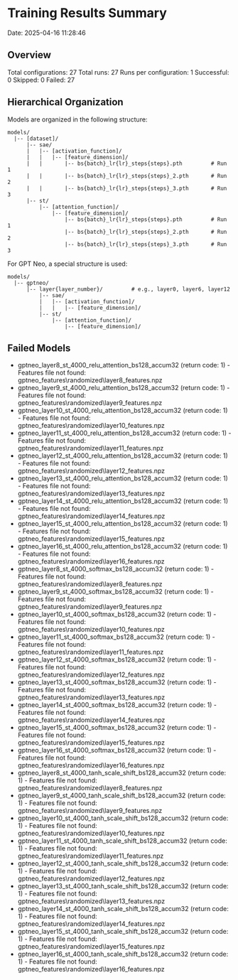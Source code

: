 # Training Results Summary

Date: 2025-04-16 11:28:46

## Overview

Total configurations: 27
Total runs: 27
Runs per configuration: 1
Successful: 0
Skipped: 0
Failed: 27

## Hierarchical Organization

Models are organized in the following structure:
```
models/
  |-- [dataset]/
      |-- sae/
      |   |-- [activation_function]/
      |   |   |-- [feature_dimension]/
      |   |       |-- bs{batch}_lr{lr}_steps{steps}.pth         # Run 1
      |   |       |-- bs{batch}_lr{lr}_steps{steps}_2.pth       # Run 2
      |   |       |-- bs{batch}_lr{lr}_steps{steps}_3.pth       # Run 3
      |-- st/
          |-- [attention_function]/
              |-- [feature_dimension]/
                  |-- bs{batch}_lr{lr}_steps{steps}.pth         # Run 1
                  |-- bs{batch}_lr{lr}_steps{steps}_2.pth       # Run 2
                  |-- bs{batch}_lr{lr}_steps{steps}_3.pth       # Run 3
```

For GPT Neo, a special structure is used:
```
models/
  |-- gptneo/
      |-- layer{layer_number}/         # e.g., layer0, layer6, layer12
          |-- sae/
          |   |-- [activation_function]/
          |   |   |-- [feature_dimension]/
          |-- st/
              |-- [attention_function]/
                  |-- [feature_dimension]/
```

## Failed Models

- gptneo_layer8_st_4000_relu_attention_bs128_accum32 (return code: 1) - Features file not found: gptneo_features\randomized\layer8_features.npz
- gptneo_layer9_st_4000_relu_attention_bs128_accum32 (return code: 1) - Features file not found: gptneo_features\randomized\layer9_features.npz
- gptneo_layer10_st_4000_relu_attention_bs128_accum32 (return code: 1) - Features file not found: gptneo_features\randomized\layer10_features.npz
- gptneo_layer11_st_4000_relu_attention_bs128_accum32 (return code: 1) - Features file not found: gptneo_features\randomized\layer11_features.npz
- gptneo_layer12_st_4000_relu_attention_bs128_accum32 (return code: 1) - Features file not found: gptneo_features\randomized\layer12_features.npz
- gptneo_layer13_st_4000_relu_attention_bs128_accum32 (return code: 1) - Features file not found: gptneo_features\randomized\layer13_features.npz
- gptneo_layer14_st_4000_relu_attention_bs128_accum32 (return code: 1) - Features file not found: gptneo_features\randomized\layer14_features.npz
- gptneo_layer15_st_4000_relu_attention_bs128_accum32 (return code: 1) - Features file not found: gptneo_features\randomized\layer15_features.npz
- gptneo_layer16_st_4000_relu_attention_bs128_accum32 (return code: 1) - Features file not found: gptneo_features\randomized\layer16_features.npz
- gptneo_layer8_st_4000_softmax_bs128_accum32 (return code: 1) - Features file not found: gptneo_features\randomized\layer8_features.npz
- gptneo_layer9_st_4000_softmax_bs128_accum32 (return code: 1) - Features file not found: gptneo_features\randomized\layer9_features.npz
- gptneo_layer10_st_4000_softmax_bs128_accum32 (return code: 1) - Features file not found: gptneo_features\randomized\layer10_features.npz
- gptneo_layer11_st_4000_softmax_bs128_accum32 (return code: 1) - Features file not found: gptneo_features\randomized\layer11_features.npz
- gptneo_layer12_st_4000_softmax_bs128_accum32 (return code: 1) - Features file not found: gptneo_features\randomized\layer12_features.npz
- gptneo_layer13_st_4000_softmax_bs128_accum32 (return code: 1) - Features file not found: gptneo_features\randomized\layer13_features.npz
- gptneo_layer14_st_4000_softmax_bs128_accum32 (return code: 1) - Features file not found: gptneo_features\randomized\layer14_features.npz
- gptneo_layer15_st_4000_softmax_bs128_accum32 (return code: 1) - Features file not found: gptneo_features\randomized\layer15_features.npz
- gptneo_layer16_st_4000_softmax_bs128_accum32 (return code: 1) - Features file not found: gptneo_features\randomized\layer16_features.npz
- gptneo_layer8_st_4000_tanh_scale_shift_bs128_accum32 (return code: 1) - Features file not found: gptneo_features\randomized\layer8_features.npz
- gptneo_layer9_st_4000_tanh_scale_shift_bs128_accum32 (return code: 1) - Features file not found: gptneo_features\randomized\layer9_features.npz
- gptneo_layer10_st_4000_tanh_scale_shift_bs128_accum32 (return code: 1) - Features file not found: gptneo_features\randomized\layer10_features.npz
- gptneo_layer11_st_4000_tanh_scale_shift_bs128_accum32 (return code: 1) - Features file not found: gptneo_features\randomized\layer11_features.npz
- gptneo_layer12_st_4000_tanh_scale_shift_bs128_accum32 (return code: 1) - Features file not found: gptneo_features\randomized\layer12_features.npz
- gptneo_layer13_st_4000_tanh_scale_shift_bs128_accum32 (return code: 1) - Features file not found: gptneo_features\randomized\layer13_features.npz
- gptneo_layer14_st_4000_tanh_scale_shift_bs128_accum32 (return code: 1) - Features file not found: gptneo_features\randomized\layer14_features.npz
- gptneo_layer15_st_4000_tanh_scale_shift_bs128_accum32 (return code: 1) - Features file not found: gptneo_features\randomized\layer15_features.npz
- gptneo_layer16_st_4000_tanh_scale_shift_bs128_accum32 (return code: 1) - Features file not found: gptneo_features\randomized\layer16_features.npz

